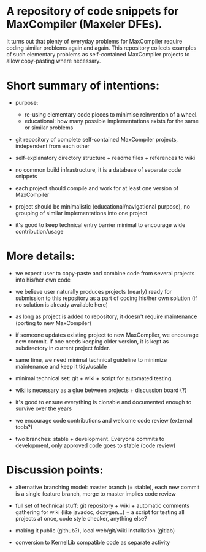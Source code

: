 
A repository of code snippets for MaxCompiler (Maxeler DFEs).
==============================================================

It turns out that plenty of everyday problems for MaxCompiler require
coding similar problems again and again. This repository collects
examples of such elementary problems as self-contained MaxCompiler
projects to allow copy-pasting where necessary.



# Short summary of intentions:

 - purpose:
   - re-using elementary code pieces to minimise reinvention of a wheel.
   - educational: how many possible implementations exists for the same or
     similar problems

 - git repository of complete self-contained MaxCompiler projects, independent
   from each other

 - self-explanatory directory structure + readme files + references to wiki

 - no common build infrastructure, it is a database of separate code snippets

 - each project should compile and work for at least one version of MaxCompiler

 - project should be minimalistic (educational/navigational purpose), no
   grouping of similar implementations into one project

 - it's good to keep technical entry barrier minimal to encourage wide
   contribution/usage



# More details:

 - we expect user to copy-paste and combine code from several projects into
   his/her own code

 - we believe user naturally produces projects (nearly) ready for submission
   to this repository as a part of coding his/her own solution (if no solution
   is already available here)

 - as long as project is added to repository, it doesn't require maintenance
   (porting to new MaxCompiler)

 - if someone updates existing project to new MaxCompiler, we encourage new
   commit. If one needs keeping older version, it is kept as subdirectory in
   current project folder.

 - same time, we need minimal technical guideline to minimize maintenance and
   keep it tidy/usable

 - minimal technical set: git + wiki + script for automated testing.

 - wiki is necessary as a glue between projects + discussion board (?)

 - it's good to ensure everything is clonable and documented enough to survive
   over the years

 - we encourage code contributions and welcome code review (external tools?)

 - two branches: stable + development. Everyone commits to development, only
   approved code goes to stable (code review)



# Discussion points:

 - alternative branching model: master branch (= stable), each new commit is
   a single feature branch, merge to master implies code review

 - full set of technical stuff: git repository + wiki + automatic comments
   gathering for wiki (like javadoc, doxygen...) + a script for testing all
   projects at once, code style checker, anything else?

 - making it public (github?), local web/git/wiki installation (gitlab)

 - conversion to KernelLib compatible code as separate activity
